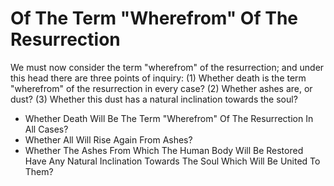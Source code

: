 # Of The Term "Wherefrom" Of The Resurrection

We must now consider the term "wherefrom" of the resurrection; and under this head there are three points of inquiry:
(1) Whether death is the term "wherefrom" of the resurrection in every case?
(2) Whether ashes are, or dust?
(3) Whether this dust has a natural inclination towards the soul?

* Whether Death Will Be The Term "Wherefrom" Of The Resurrection In All Cases?
* Whether All Will Rise Again From Ashes?
* Whether The Ashes From Which The Human Body Will Be Restored Have Any Natural Inclination Towards The Soul Which Will Be United To Them?